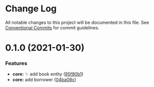 # Change Log

All notable changes to this project will be documented in this file.
See [Conventional Commits](https://conventionalcommits.org) for commit guidelines.

# 0.1.0 (2021-01-30)


### Features

* **core:** :sparkles: add book entity ([95f80b1](https://github.com/fraol0912/bookeeper/commit/95f80b1e7425bcd697adbad59ddb298d533e34c0))
* **core:** add borrower ([04ba08c](https://github.com/fraol0912/bookeeper/commit/04ba08c2ced9b6d108dbb8e8e70ad4ab7b5f1063))
